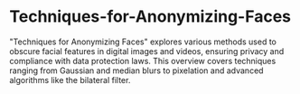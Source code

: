 # Techniques-for-Anonymizing-Faces
"Techniques for Anonymizing Faces" explores various methods used to obscure facial features in digital images and videos, ensuring privacy and compliance with data protection laws. This overview covers techniques ranging from Gaussian and median blurs to pixelation and advanced algorithms like the bilateral filter.
